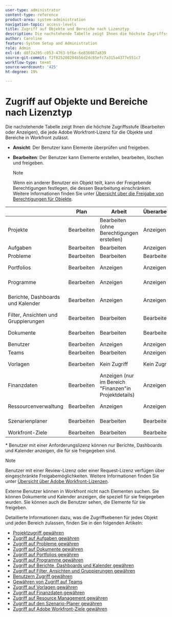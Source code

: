 ```yaml
---
user-type: administrator
content-type: reference
product-area: system-administration
navigation-topic: access-levels
title: Zugriff auf Objekte und Bereiche nach Lizenztyp
description: Die nachstehende Tabelle zeigt Ihnen die höchste Zugriffsstufe (Bearbeiten oder Anzeigen), die jede Adobe Workfront-Lizenz für die Objekte und Bereiche in Workfront zulässt.
author: Caroline
feature: System Setup and Administration
role: Admin
exl-id: d8f2a295-c053-4763-bf6e-6e836087a839
source-git-commit: f2f825280204b56d2dc85efc7a315a4377e551c7
workflow-type: tm+mt
source-wordcount: '425'
ht-degree: 19%

---
```


# Zugriff auf Objekte und Bereiche nach Lizenztyp

Die nachstehende Tabelle zeigt Ihnen die höchste Zugriffsstufe (Bearbeiten oder Anzeigen), die jede Adobe Workfront-Lizenz für die Objekte und Bereiche in Workfront zulässt.

* **Ansicht**: Der Benutzer kann Elemente überprüfen und freigeben.
* **Bearbeiten**: Der Benutzer kann Elemente erstellen, bearbeiten, löschen und freigeben.

   >[!NOTE]
   >
   >Wenn ein anderer Benutzer ein Objekt teilt, kann der Freigebende Berechtigungen festlegen, die dessen Bearbeitung einschränken. Weitere Informationen finden Sie unter [Übersicht über die Freigabe von Berechtigungen für Objekte](../../../workfront-basics/grant-and-request-access-to-objects/sharing-permissions-on-objects-overview.md).

|   | Plan | Arbeit | Überarbeitung | Anfrage | Extern |
|---|---|---|---|---|---|
| Projekte | Bearbeiten | Bearbeiten (ohne Berechtigungen erstellen) | Anzeigen | Anzeigen (nur die Detailseite) | Kein Zugriff |
| Aufgaben | Bearbeiten | Bearbeiten | Anzeigen | Anzeigen | Anzeigen |
| Probleme | Bearbeiten | Bearbeiten | Bearbeiten | Bearbeiten | Kein Zugriff |
| Portfolios | Bearbeiten | Anzeigen | Anzeigen | Kein Zugriff | Kein Zugriff |
| Programme | Bearbeiten | Anzeigen | Anzeigen | Kein Zugriff | Kein Zugriff |
| Berichte, Dashboards und Kalender | Bearbeiten | Anzeigen | Anzeigen | &#42; anzeigen | Ansicht (nur für Kalender, keine Freigabeberechtigungen) |
| Filter, Ansichten und Gruppierungen | Bearbeiten | Bearbeiten | Bearbeiten | Bearbeiten | Kein Zugriff |
| Dokumente | Bearbeiten | Bearbeiten | Bearbeiten | Bearbeiten | Anzeigen (keine Freigabeberechtigungen) |
| Benutzer | Bearbeiten | Anzeigen | Anzeigen | Anzeigen | Anzeigen |
| Teams | Bearbeiten | Bearbeiten | Anzeigen | Anzeigen | Kein Zugriff |
| Vorlagen | Bearbeiten | Kein Zugriff | Kein Zugriff | Kein Zugriff | Kein Zugriff |
| Finanzdaten | Bearbeiten | Anzeigen (nur im Bereich &quot;Finanzen&quot;in Projektdetails) | Anzeigen | Kein Zugriff | Kein Zugriff |
| Ressourcenverwaltung | Bearbeiten | Anzeigen | Anzeigen | Kein Zugriff | Kein Zugriff |
| Szenarienplaner | Bearbeiten | Bearbeiten | Bearbeiten | Kein Zugriff | Kein Zugriff |
| Workfront-Ziele | Bearbeiten | Bearbeiten | Bearbeiten | Bearbeiten | Kein Zugriff |

&#42; Benutzer mit einer Anforderungslizenz können nur Berichte, Dashboards und Kalender anzeigen, die für sie freigegeben sind.

>[!NOTE]
>
>Benutzer mit einer Review-Lizenz oder einer Request-Lizenz verfügen über eingeschränkte Freigabemöglichkeiten. Weitere Informationen finden Sie unter [Übersicht über Adobe Workfront-Lizenzen](../../../administration-and-setup/add-users/access-levels-and-object-permissions/wf-licenses.md).
>
>Externe Benutzer können in Workfront nicht nach Elementen suchen. Sie können Dokumente und Kalender anzeigen, die speziell für sie freigegeben wurden. Sie können auch die Benutzer sehen, die Elemente für sie freigeben.

Detaillierte Informationen dazu, was die Zugriffsebenen für jedes Objekt und jeden Bereich zulassen, finden Sie in den folgenden Artikeln:

* [Projektzugriff gewähren](../../../administration-and-setup/add-users/configure-and-grant-access/grant-access-projects.md)
* [Zugriff auf Aufgaben gewähren](../../../administration-and-setup/add-users/configure-and-grant-access/grant-access-tasks.md)
* [Zugriff auf Probleme gewähren](../../../administration-and-setup/add-users/configure-and-grant-access/grant-access-issues.md)
* [Zugriff auf Dokumente gewähren](../../../administration-and-setup/add-users/configure-and-grant-access/grant-access-documents.md)
* [Zugriff auf Portfolios gewähren](../../../administration-and-setup/add-users/configure-and-grant-access/grant-access-portfolios.md)
* [Zugriff auf Programme gewähren](../../../administration-and-setup/add-users/configure-and-grant-access/grant-access-programs.md)
* [Zugriff auf Berichte, Dashboards und Kalender gewähren](../../../administration-and-setup/add-users/configure-and-grant-access/grant-access-reports-dashboards-calendars.md)
* [Zugriff auf Filter, Ansichten und Gruppierungen gewähren](../../../administration-and-setup/add-users/configure-and-grant-access/grant-access-fvg.md)
* [Benutzern Zugriff gewähren](../../../administration-and-setup/add-users/configure-and-grant-access/grant-access-other-users.md)
* [Gewähren von Zugriff auf Teams](../../../administration-and-setup/add-users/configure-and-grant-access/grant-access-teams.md)
* [Zugriff auf Vorlagen gewähren](../../../administration-and-setup/add-users/configure-and-grant-access/grant-access-templates.md)
* [Zugriff auf Finanzdaten gewähren](../../../administration-and-setup/add-users/configure-and-grant-access/grant-access-financial.md)
* [Zugriff auf Resource Management gewähren](../../../administration-and-setup/add-users/configure-and-grant-access/grant-access-resource-management.md)
* [Zugriff auf den Szenario-Planer gewähren](../../../administration-and-setup/add-users/configure-and-grant-access/grant-access-sp.md)
* [Zugriff auf Adobe Workfront-Ziele gewähren](../../../administration-and-setup/add-users/configure-and-grant-access/grant-access-goals.md)
